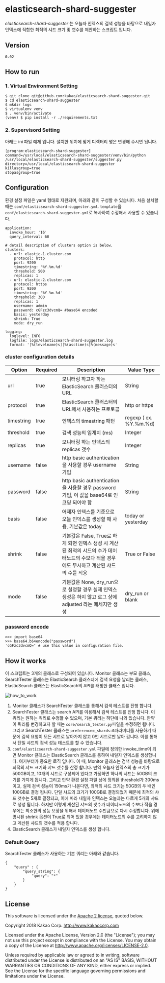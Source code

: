 # elasticsearch-shard-suggester

_elasticsearch-shard-suggester_ 는 오늘자 인덱스의 검색 성능을 바탕으로 내일자 인덱스에 적합한 최적의 샤드 크기 및 갯수를 제안하는 스크립트 입니다.

## Version
```
0.02
```

## How to run

### 1. Virtual Environment Setting
```
$ git clone git@github.com:kakao/elasticsearch-shard-suggester.git
$ cd elasticsearch-shard-suggester
$ mkdir logs
$ virtualenv venv
$ . venv/bin/activate
(venv) $ pip install -r ./requirements.txt
```

### 2. Supervisord Setting
아래는 ini 파일 예제 입니다. 설치한 위치에 맞게 디렉터리 명은 변경해 주시면 됩니다.
```
[program:elasticsearch-shard-suggester]
command=/usr/local/elasticsearch-shard-suggester/venv/bin/python /usr/local/elasticsearch-shard-suggester/suggester.py
directory=/usr/local/elasticsearch-shard-suggester
killasgroup=true
stopasgroup=true
```

## Configuration
환경 설정 파일은 yaml 형태로 지원되며, 아래와 같이 구성할 수 있습니다.
처음 설치할 때는 ```conf/elasticsearch-shard-suggester.yml.template```을 ```conf/elasticsearch-shard-suggester.yml```로 복사하여 수정해서 사용할 수 있습니다.
```
application:
  invoke_hour: '16'
  query_interval: 60

# detail description of clusters option is below.
clusters:
  - url: elastic-1.cluster.com
    protocol: http
    port: 9200
    timestring: '%Y.%m.%d'
    threshold: 500
    replicas: 1
  - url: elastic-2.cluster.com
    protocol: https
    port: 9200
    timestring: '%Y-%m-%d'
    threshold: 300
    replicas: 1
    username: admin
    password: cGFzc3dvcmQ= #base64 encoded
    basis: yesterday
    shrink: True
    mode: dry_run

logging:
  loglevel: INFO
  logfile: logs/elasticsearch-shard-suggester.log
  format: '[%(levelname)s][%(asctime)s]%(message)s'
```

### cluster configuration details
|Option    |Required|Description|Value Type|
|----------|--------|-----------|-----|
|url       |true    |모니터링 하고자 하는 ElasticSearch 클러스터의 URL|String|
|protocol  |true    |ElasticSearch 클러스터의 URL에서 사용하는 프로토콜|http or https|
|timestring|true    |인덱스의 timestring 패턴|regexp ( ex. %Y.%m.%d)|
|threshold |true    |검색 성능의 임계치 (ms)|Integer|
|replicas  |true    |모니터링 하는 인덱스의 replicas 갯수|Integer|
|username  |false   |http basic authentication을 사용할 경우 username 기입|String|
|password  |false   |http basic authentication을 사용할 경우 password 기입, 이 값을 base64로 인코딩 되어야 함|String|
|basis     |false   |어제자 인덱스를 기준으로 오늘 인덱스를 생성할 때 사용, 기본값은 today|today or yesterday|
|shrink    |false   |기본값은 False, True로 하게 되면 인덱스 생성 시 계산된 최적의 샤드의 수가 데이터노드의 수보다 적을 경우에도 무시하고 계산된 샤드의 수를 적용|True or False|
|mode      |false   |기본값은 None, dry_run으로 설정할 경우 실제 인덱스 생성은 하지 않고 로그 상에 adjusted 라는 메세지만 생성|dry_run or blank|

### password encode
```
>>> import base64
>>> base64.b64encode("password")
'cGFzc3dvcmQ=' # use this value in configuration file.
```

## How it works
이 스크립트는 3개의 클래스로 구성되어 있습니다. Monitor 클래스는 부모 클래스, SearchTester 클래스는 ElasticSearch 클러스터에 검색 요청을 날리는 클래스, ElasticSearch 클래스는 ElasticSearch의 API를 래핑한 클래스 입니다.

![how_to_work](images/how_to_work.png)

1) Monitor 클래스가 SearchTester 클래스틑 통해서 검색 테스트를 진행 합니다.
2) SearchTester 클래스는 search API를 이용해서 검색 테스트를 진행 합니다. 이 쿼리는 원하는 쿼리로 수정할 수 있으며, 기본 쿼리는 하단에 나와 있습니다. 만약 이 쿼리를 변경하고자 할 때는 ```core/search_tester.py```파일을 수정하면 됩니다. 그리고 SearchTester 클래스는 ```preference=_shards:0```파라미터를 사용하기 때문에 검색 요청이 모든 샤드로 날아가지 않고 0번 샤드로만 날아 갑니다. 이를 통해서 단일 샤드의 검색 성능 테스트를 할 수 있습니다.
3) ```conf/elasticsearch-shard-suggester.yml``` 파일에 정의한 invoke_time이 되면 Monitor 클래스는 ElasticSearch 클래스를 통하여 내일자 인덱스를 생성합니다.
여기부터가 중요한 로직 입니다.
이 때, Monitor 클래스는 검색 성능을 바탕으로 최적의 샤드 크기와 샤드 갯수를 산정 합니다. 만약 오늘자 인덱스의 총 크기가 500GB이고, 10개의 샤드로 구성되어 있다고 가정하면 하나의 샤드는 50GB의 크기를 가지게 됩니다. 그리고 만약 환경 설정 파일 상에 정의된 threshold가 300ms이고, 실제 검색 성능이 150ms가 나온다면, 최적의 샤드 크기는 50GB의 두 배인 100GB로 결정 됩니다.
단일 샤드의 크기가 100GB로 결정되었기 때문에 최적의 샤드 갯수는 5개로 결정되고, 이에 따라 내일자 인덱스는 오늘과는 다르게 5개의 샤드로 생성 됩니다. 하지만 이렇게 계산된 샤드의 갯수가 데이터노드의 수보다 적을 경우에는 최소한의 성능 보장을 위해서 데이터노드 수만큼으로 다시 수정합니다. 위에 명시된 shrink 옵션이 True로 되어 있을 경우에는 데이터노드의 수를 고려하지 않고 계산된 샤드의 갯수를 적용 합니다.
4) ElasticSearch 클래스가 내일자 인덱스를 생성 합니다.

### Default Query
SearchTester 클래스가 사용하는 기본 쿼리는 아래와 같습니다.
```
{
    "query" : {
        "query_string": {
            "query": "*"
        }
    }
}
```

## License

This software is licensed under the [Apache 2 license](LICENSE.txt), quoted below.

Copyright 2018 Kakao Corp. <http://www.kakaocorp.com>

Licensed under the Apache License, Version 2.0 (the "License"); you may not
use this project except in compliance with the License. You may obtain a copy
of the License at http://www.apache.org/licenses/LICENSE-2.0.

Unless required by applicable law or agreed to in writing, software
distributed under the License is distributed on an "AS IS" BASIS, WITHOUT
WARRANTIES OR CONDITIONS OF ANY KIND, either express or implied. See the
License for the specific language governing permissions and limitations under
the License.